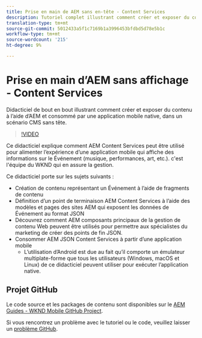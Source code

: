 ```yaml
---
title: Prise en main de AEM sans en-tête - Content Services
description: Tutoriel complet illustrant comment créer et exposer du contenu à l’aide d’AEM sans affichage.
translation-type: tm+mt
source-git-commit: 5012433a5f1c7169b1a3996453bfdbd5d78e5b1c
workflow-type: tm+mt
source-wordcount: '215'
ht-degree: 9%

---
```



# Prise en main d’AEM sans affichage - Content Services

Didacticiel de bout en bout illustrant comment créer et exposer du contenu à l’aide d’AEM et consommé par une application mobile native, dans un scénario CMS sans tête.

>[!VIDEO](https://video.tv.adobe.com/v/28315/?quality=12&learn=on)

Ce didacticiel explique comment AEM Content Services peut être utilisé pour alimenter l’expérience d’une application mobile qui affiche des informations sur le Événement (musique, performances, art, etc.). c&#39;est l&#39;équipe du WKND qui en assure la gestion.

Ce didacticiel porte sur les sujets suivants :

* Création de contenu représentant un Événement à l’aide de fragments de contenu
* Définition d’un point de terminaison AEM Content Services à l’aide des modèles et pages des sites AEM qui exposent les données de Événement au format JSON
* Découvrez comment AEM composants principaux de la gestion de contenu Web peuvent être utilisés pour permettre aux spécialistes du marketing de créer des points de fin JSON.
* Consommer AEM JSON Content Services à partir d’une application mobile
   * L’utilisation d’Android est due au fait qu’il comporte un émulateur multiplate-forme que tous les utilisateurs (Windows, macOS et Linux) de ce didacticiel peuvent utiliser pour exécuter l’application native.

## Projet GitHub

Le code source et les packages de contenu sont disponibles sur le [AEM Guides - WKND Mobile GitHub Project](https://github.com/adobe/aem-guides-wknd-mobile).

Si vous rencontrez un problème avec le tutoriel ou le code, veuillez laisser un [problème GitHub](https://github.com/adobe/aem-guides-wknd-mobile/issues).
